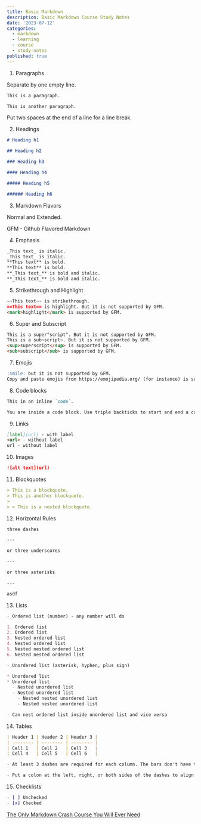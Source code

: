 ```yaml
---
title: Basic Markdown
description: Basic Markdown Course Study Notes
date: '2023-07-12'
categories:
  - markdown
  - learning
  - course
  - study-notes
published: true
---
```


1. Paragraphs

Separate by one empty line.

```markdown
This is a paragraph.

This is another paragraph.
```

Put two spaces at the end of a line for a line break.

2. Headings

```markdown
# Heading h1

## Heading h2

### Heading h3

#### Heading h4

##### Heading h5

###### Heading h6
```

3. Markdown Flavors

Normal and Extended.

GFM - Github Flavored Markdown

4. Emphasis

```markdown
_This text_ is italic.
_This text_ is italic.
**This text** is bold.
**This text** is bold.
**_This text_** is bold and italic.
**_This text_** is bold and italic.
```

5. Strikethrough and Highlight

```markdown
~~This text~~ is strikethrough.
==This text== is highlight. But it is not supported by GFM.
<mark>highlight</mark> is supported by GFM.
```

6. Super and Subscript

```markdown
This is a super^script^. But it is not supported by GFM.
This is a sub~script~. But it is not supported by GFM.
<sup>superscript</sup> is supported by GFM.
<sub>subscript</sub> is supported by GFM.
```

7. Emojis

```markdown
:smile: but it is not supported by GFM.
Copy and paste emojis from https://emojipedia.org/ (for instance) is supported by GFM.
```

8. Code blocks

```markdown
This in an inline `code`.

You are inside a code block. Use triple backticks to start and end a code block.
```

9. Links

```markdown
[label](url) - with label
<url> - without label
url - without label
```

10. Images

```markdown
![alt text](url)
```

11. Blockquotes

```markdown
> This is a blockquote.
> This is another blockquote.
>
> > This is a nested blockquote.
```

12. Horizontal Rules

```markdown
three dashes

---

or three underscores

---

or three asterisks

---

asdf
```

13. Lists

```markdown
- Ordered list (number) - any number will do

1. Ordered list
2. Ordered list
3. Nested ordered list
4. Nested ordered list
5. Nested nested ordered list
6. Nested nested ordered list

- Unordered list (asterisk, hyphen, plus sign)

* Unordered list
* Unordered list
  - Nested unordered list
  - Nested unordered list
    - Nested nested unordered list
    - Nested nested unordered list

- Can nest ordered list inside unordered list and vice versa
```

14. Tables

```markdown
| Header 1 | Header 2 | Header 3 |
| -------- | -------- | -------- |
| Cell 1   | Cell 2   | Cell 3   |
| Cell 4   | Cell 5   | Cell 6   |

- At least 3 dashes are required for each column. The bars don't have to be aligned.

- Put a colon at the left, right, or both sides of the dashes to align the column.
```

15. Checklists

```markdown
- [ ] Unchecked
- [x] Checked
```

[The Only Markdown Crash Course You Will Ever Need](https://www.youtube.com/watch?v=_PPWWRV6gbA)
